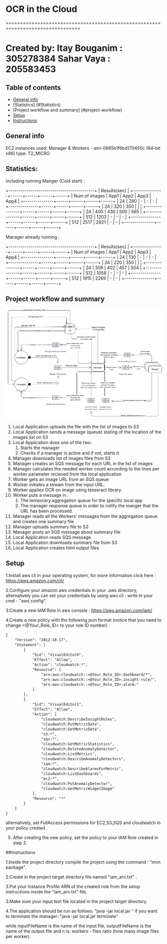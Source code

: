 # OCR in the Cloud

================================================================================

Created by:
	Itay Bouganim : 305278384
	Sahar Vaya : 205583453
================================================================================

## Table of contents
* [General info](#general-info)
* [Statistics] (#Statistics)
* [Project workflow and summary] (#project-workflow)
* [Setup](#setup)
* [Instructions](#Instructions)

## General info

EC2 instances used:
Manager & Workers - ami-0885b1f6bd170450c (64-bit x86) type: T2_MICRO

## Statistics:

including running Manger (Cold start) :

+-------------------------------------------+
|                Results(sec)               |
+---------------+------+------+------+------+
| Num of images | App1 | App2 | App3 | App4 |
+---------------+------+------+------+------+
|       24      |  280 |   -  |   -  |   -  |
+---------------+------+------+------+------+
|       24      |  320 |  350 |      |      |
+---------------+------+------+------+------+
|       24      |  400 |  430 |  500 |  565 |
+---------------+------+------+------+------+
|      512      | 1203 |   -  |   -  |   -  |
+---------------+------+------+------+------+
|      512      | 2517 | 2921 |   -  |   -  |
+---------------+------+------+------+------+

Manager already running : 

+-------------------------------------------+
|                Results(sec)               |
+---------------+------+------+------+------+
| Num of images | App1 | App2 | App3 | App4 |
+---------------+------+------+------+------+
|       24      |  130 |   -  |   -  |   -  |
+---------------+------+------+------+------+
|       24      |  220 |  350 |      |      |
+---------------+------+------+------+------+
|       24      |  308 |  402 |  457 |  504 |
+---------------+------+------+------+------+
|      512      | 1058 |   -  |   -  |   -  |
+---------------+------+------+------+------+
|      512      | 1915 | 2269 |   -  |   -  |
+---------------+------+------+------+------+



## Project workflow and summary

![Project workflow diagram](https://github.com/itaybou/AWS-Cloud-OCR-Parser-Java/blob/main/design.png)

1. Local Application uploads the file with the list of images to S3
1. Local Application sends a message (queue) stating of the location of the images list on S3
1. Local Application does one of the two:
	1. Starts the manager
	1. Checks if a manager is active and if not, starts it
1. Manager downloads list of images files from S3
1. Manager creates an SQS message for each URL in the list of images
1. Manager calculates the needed worker count according to the lines per worker
parameter recieved from the local application
1. Worker gets an image URL from an SQS queue
1. Worker initiates a stream from the input URL.
1. Worker applies OCR on image using tesseract library.
1. Worker puts a message in :
	1. The temporary aggregation queue for the specific local app 
	1. The manager response queue in order to notify the manger that the URL has been processed.
1. Manager reads all the Workers' messages from the aggregation queue and creates one summary file
1. Manager uploads summary file to S3
1. Manager posts an SQS message about summary file
1. Local Application reads SQS message
1. Local Application downloads summary file from S3
1. Local Application creates html output files

## Setup
1.Install aws cli in your operating system, for more information click here :
https://aws.amazon.com/cli/

2.Configure your amazon aws credentials in your .aws directory, alternatively you can set your credentials by using aws cli : 
write in your cmd - "aws config".

3.Create a new IAM Role in aws console :
https://aws.amazon.com/iam/


4.Create a new policy with the following json format (notice that you need to change <@Your_Role_ID> to your role ID number) :
```
{
    "Version": "2012-10-17",
    "Statement": [
        {
            "Sid": "VisualEditor0",
            "Effect": "Allow",
            "Action": "cloudwatch:*",
            "Resource": [
                "arn:aws:cloudwatch::<@Your_Role_ID>:dashboard/*",
                "arn:aws:cloudwatch::<@Your_Role_ID>:insight-rule/",
                "arn:aws:cloudwatch::<@Your_Role_ID>:alarm:"
            ]
        },
        {
            "Sid": "VisualEditor1",
            "Effect": "Allow",
            "Action": [
                "cloudwatch:DescribeInsightRules",
                "cloudwatch:PutMetricData",
                "cloudwatch:GetMetricData",
                "s3:*",
                "sqs:*",
                "cloudwatch:GetMetricStatistics",
                "cloudwatch:DeleteAnomalyDetector",
                "cloudwatch:ListMetrics",
                "cloudwatch:DescribeAnomalyDetectors",
                "iam:*",
                "cloudwatch:DescribeAlarmsForMetric",
                "cloudwatch:ListDashboards",
                "ec2:*",
                "cloudwatch:PutAnomalyDetector",
                "cloudwatch:GetMetricWidgetImage"
            ],
            "Resource": "*"
        }
    ]
}
```

alternatively, set FullAccess permissions for EC2,S3,SQS and cloudwatch in your policy created .

5. After creating the new policy, set the policy to your IAM Role created in step 3.


##Instructions

1.Inside the project directory compile the project using the command : "mvn package".

2.Create in the project target directory file named "iam_arn.txt" .

3.Put your Instance Profile ARN of the created role from the setup instructions inside the "iam_arn.txt" file.

3.Make sure your input text file located in the project target directory.

4.The application should be run as follows:
	"java -jar local.jar <inputFileName> <outputFileName> <n>"
if you want to terminate the manager:
	"java -jar local.jar <inputFileName> <outputFileName> <n> terminate"

while inputFileName is the name of the input file, outputFileName is the name of the output file and 
n is: workers - files ratio (how many image files per worker).


